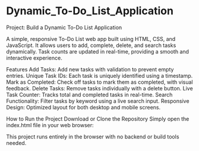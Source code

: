 # Dynamic_To-Do_List_Application
Project: Build a Dynamic To-Do List Application

A simple, responsive To-Do List web app built using HTML, CSS, and JavaScript. It allows users to add, complete, delete, and search tasks dynamically. Task counts are updated in real-time, providing a smooth and interactive experience.

Features
Add Tasks: Add new tasks with validation to prevent empty entries.
Unique Task IDs: Each task is uniquely identified using a timestamp.
Mark as Completed: Check off tasks to mark them as completed, with visual feedback.
Delete Tasks: Remove tasks individually with a delete button.
Live Task Counter: Tracks total and completed tasks in real-time.
Search Functionality: Filter tasks by keyword using a live search input.
Responsive Design: Optimized layout for both desktop and mobile screens.

How to Run the Project
Download or Clone the Repository
Simply open the index.html file in your web browser:

This project runs entirely in the browser with no backend or build tools needed.

